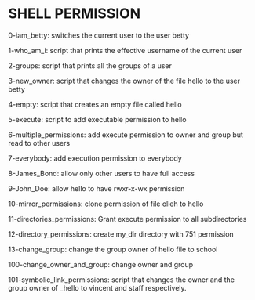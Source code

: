 # SHELL PERMISSION

0-iam_betty: switches the current user to the user betty

1-who_am_i: script that prints the effective username of the current user

2-groups: script that  prints all the groups of a user

3-new_owner: script that changes the owner of the file hello to the user betty

4-empty:  script that creates an empty file called hello

5-execute: script to add executable permission to hello

6-multiple_permissions: add execute permission to owner and group but read to other users

7-everybody: add execution permission to everybody

8-James_Bond: allow only other users to have full access

9-John_Doe: allow hello to have rwxr-x-wx permission

10-mirror_permissions: clone permission of file olleh to hello

11-directories_permissions: Grant execute permission to all subdirectories

12-directory_permissions: create my_dir directory with 751 permission

13-change_group: change the group owner of hello file to school

100-change_owner_and_group: change owner and group

101-symbolic_link_permissions: script that changes the owner and the group owner of _hello to vincent and staff respectively.
